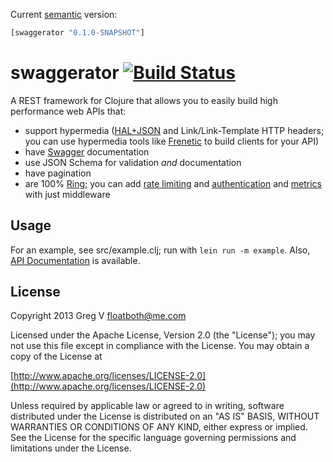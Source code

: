 Current [semantic](http://semver.org/) version:

```clojure
[swaggerator "0.1.0-SNAPSHOT"]
```

# swaggerator [![Build Status](https://travis-ci.org/myfreeweb/swaggerator.png)](https://travis-ci.org/myfreeweb/swaggerator)

A REST framework for Clojure that allows you to easily build high performance web APIs that:

- support hypermedia ([HAL+JSON](http://stateless.co/hal_specification.html) and Link/Link-Template HTTP headers; you can use hypermedia tools like [Frenetic](http://dlindahl.github.com/frenetic/) to build clients for your API)
- have [Swagger](https://github.com/wordnik/swagger-core/wiki) documentation
- use JSON Schema for validation *and* documentation
- have pagination
- are 100% [Ring](https://github.com/ring-clojure/ring); you can add [rate limiting](https://github.com/myfreeweb/ring-ratelimit) and [authentication](https://github.com/cemerick/friend) and [metrics](http://metrics-clojure.readthedocs.org/en/latest/ring.html) with just middleware

## Usage

For an example, see src/example.clj; run with `lein run -m example`.
Also, [API Documentation](http://myfreeweb.github.com/swaggerator) is available.

## License

Copyright 2013 Greg V <floatboth@me.com>

Licensed under the Apache License, Version 2.0 (the "License");
you may not use this file except in compliance with the License.
You may obtain a copy of the License at

[http://www.apache.org/licenses/LICENSE-2.0](http://www.apache.org/licenses/LICENSE-2.0)

Unless required by applicable law or agreed to in writing, software
distributed under the License is distributed on an "AS IS" BASIS,
WITHOUT WARRANTIES OR CONDITIONS OF ANY KIND, either express or implied.
See the License for the specific language governing permissions and
limitations under the License.
